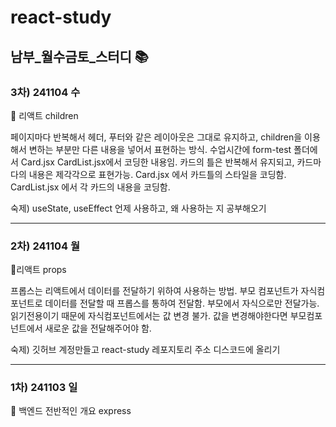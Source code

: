 # react-study
## 남부_월수금토_스터디 📚

### 3차) 241104 수
📗 리액트 children

페이지마다 반복해서 헤더, 푸터와 같은 레이아웃은 그대로 유지하고,
children을 이용해서 변하는 부분만 다른 내용을 넣어서 표현하는 방식.
수업시간에 form-test 폴더에서 Card.jsx CardList.jsx에서 코딩한 내용임.
카드의 틀은 반복해서 유지되고, 카드마다의 내용은 제각각으로 표현가능.
 Card.jsx 에서 카드틀의 스타일을 코딩함.
 CardList.jsx 에서 각 카드의 내용을 코딩함.

숙제) useState, useEffect 언제 사용하고, 왜 사용하는 지 공부해오기

---
### 2차) 241104 월
📗리액트 props

프롭스는 리액트에서 데이터를 전달하기 위하여 사용하는 방법.
부모 컴포넌트가 자식컴포넌트로 데이터를 전달할 때 프롭스를 통하여 전달함. 부모에서 자식으로만 전달가능. 
읽기전용이기 때문에 자식컴포넌트에서는 값 변경 불가. 값을 변경해야한다면 부모컴포넌트에서 새로운 값을 전달해주어야 함.

숙제) 깃허브 계정만들고 react-study 레포지토리 주소 디스코드에 올리기

---
### 1차) 241103 일
📘 백엔드 전반적인 개요
express
